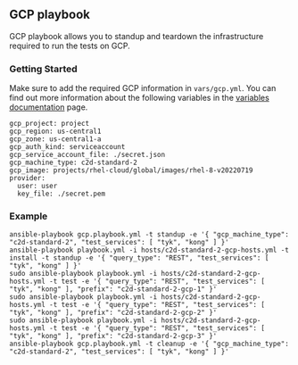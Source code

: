 ## GCP playbook
GCP playbook allows you to standup and teardown the infrastructure required to run the tests on GCP.

### Getting Started
Make sure to add the required GCP information in `vars/gcp.yml`. You can find out more information about the following variables in the [variables documentation](/docs/variables.md#gcp) page.

```
gcp_project: project
gcp_region: us-central1
gcp_zone: us-central1-a
gcp_auth_kind: serviceaccount
gcp_service_account_file: ./secret.json
gcp_machine_type: c2d-standard-2
gcp_image: projects/rhel-cloud/global/images/rhel-8-v20220719
provider:
  user: user
  key_file: ./secret.pem
```

### Example
```
ansible-playbook gcp.playbook.yml -t standup -e '{ "gcp_machine_type": "c2d-standard-2", "test_services": [ "tyk", "kong" ] }'
ansible-playbook playbook.yml -i hosts/c2d-standard-2-gcp-hosts.yml -t install -t standup -e '{ "query_type": "REST", "test_services": [ "tyk", "kong" ] }'
sudo ansible-playbook playbook.yml -i hosts/c2d-standard-2-gcp-hosts.yml -t test -e '{ "query_type": "REST", "test_services": [ "tyk", "kong" ], "prefix": "c2d-standard-2-gcp-1" }'
sudo ansible-playbook playbook.yml -i hosts/c2d-standard-2-gcp-hosts.yml -t test -e '{ "query_type": "REST", "test_services": [ "tyk", "kong" ], "prefix": "c2d-standard-2-gcp-2" }'
sudo ansible-playbook playbook.yml -i hosts/c2d-standard-2-gcp-hosts.yml -t test -e '{ "query_type": "REST", "test_services": [ "tyk", "kong" ], "prefix": "c2d-standard-2-gcp-3" }'
ansible-playbook gcp.playbook.yml -t cleanup -e '{ "gcp_machine_type": "c2d-standard-2", "test_services": [ "tyk", "kong" ] }'
```

